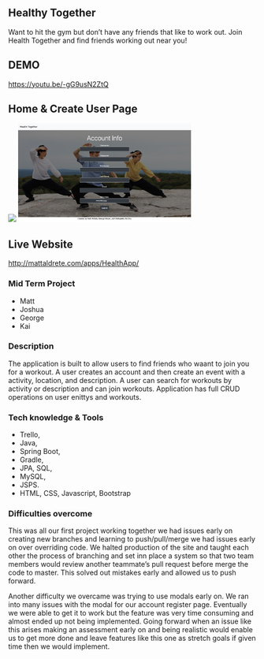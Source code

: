 ## Healthy Together

Want to hit the gym but don’t have any friends that like to work out.
Join Health Together and find friends working out near you!

## DEMO

https://youtu.be/-gG9usN2ZtQ

## Home & Create User Page

<img src="images/Screen%20Shot%202020-02-28%20at%2010.27.18%20PM.png" height="200">
<img src="images/Screen%20Shot%202020-02-28%20at%2010.27.29%20PM.png" height="200">

## Live Website

http://mattaldrete.com/apps/HealthApp/

### Mid Term Project

- Matt
- Joshua
- George
- Kai

### Description

The application is built to allow users to find friends who waant to join you for a workout.
A user creates an account and then create an event with a activity, location, and description.
A user can search for workouts by activity or description and can join workouts.
Application has full CRUD operations on user enittys and workouts.

### Tech knowledge & Tools

* Trello,
* Java,
* Spring Boot,
* Gradle,
* JPA, SQL,
* MySQL,
* JSPS.
* HTML, CSS, Javascript, Bootstrap

### Difficulties overcome

This was all our first project working together we had issues early on creating new branches and learning to push/pull/merge we had issues early on over overriding code. We halted production of the site and taught each other the process of branching and set inn place a system so that two team members would review another teammate’s pull request before merge the code to master. This solved out mistakes early and allowed us to push forward.

Another difficulty we overcame was trying to use modals early on. We ran into many issues with the modal for our account register page. Eventually we were able to get it to work but the feature was very time consuming and almost ended up not being implemented. Going forward when an issue like this arises making an assessment early on and being realistic would enable us to get more done and leave features like this one as stretch goals if given time then we would implement.
